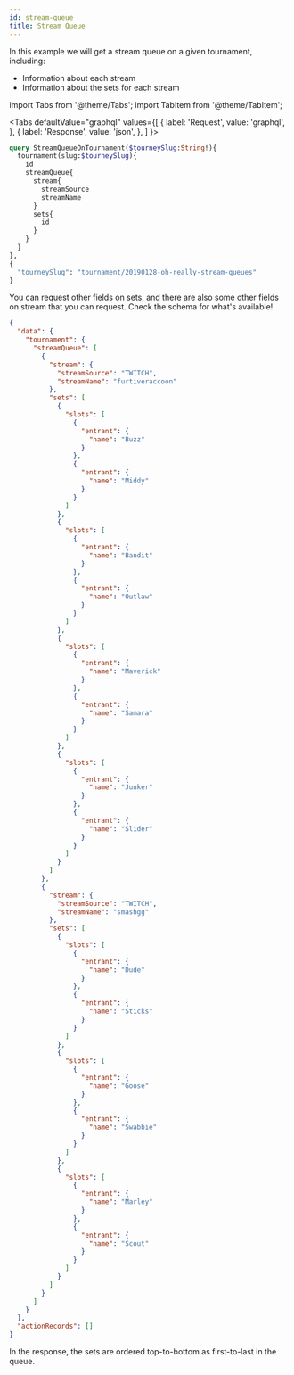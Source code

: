 ```yaml
---
id: stream-queue
title: Stream Queue
---
```


In this example we will get a stream queue on a given tournament, including:

- Information about each stream
- Information about the sets for each stream

import Tabs from '@theme/Tabs';
import TabItem from '@theme/TabItem';

<Tabs
defaultValue="graphql"
values={[
{ label: 'Request', value: 'graphql', },
{ label: 'Response', value: 'json', },
]
}>
<TabItem value="graphql">

```graphql
query StreamQueueOnTournament($tourneySlug:String!){
  tournament(slug:$tourneySlug){
    id
    streamQueue{
      stream{
        streamSource
        streamName
      }
      sets{
        id
      }
    }
  }
},
{
  "tourneySlug": "tournament/20190128-oh-really-stream-queues"
}
```

You can request other fields on sets, and there are also
some other fields on stream that you can request.
Check the schema for what's available!

</TabItem>

<TabItem value="json">

```json
{
  "data": {
    "tournament": {
      "streamQueue": [
        {
          "stream": {
            "streamSource": "TWITCH",
            "streamName": "furtiveraccoon"
          },
          "sets": [
            {
              "slots": [
                {
                  "entrant": {
                    "name": "Buzz"
                  }
                },
                {
                  "entrant": {
                    "name": "Middy"
                  }
                }
              ]
            },
            {
              "slots": [
                {
                  "entrant": {
                    "name": "Bandit"
                  }
                },
                {
                  "entrant": {
                    "name": "Outlaw"
                  }
                }
              ]
            },
            {
              "slots": [
                {
                  "entrant": {
                    "name": "Maverick"
                  }
                },
                {
                  "entrant": {
                    "name": "Samara"
                  }
                }
              ]
            },
            {
              "slots": [
                {
                  "entrant": {
                    "name": "Junker"
                  }
                },
                {
                  "entrant": {
                    "name": "Slider"
                  }
                }
              ]
            }
          ]
        },
        {
          "stream": {
            "streamSource": "TWITCH",
            "streamName": "smashgg"
          },
          "sets": [
            {
              "slots": [
                {
                  "entrant": {
                    "name": "Dude"
                  }
                },
                {
                  "entrant": {
                    "name": "Sticks"
                  }
                }
              ]
            },
            {
              "slots": [
                {
                  "entrant": {
                    "name": "Goose"
                  }
                },
                {
                  "entrant": {
                    "name": "Swabbie"
                  }
                }
              ]
            },
            {
              "slots": [
                {
                  "entrant": {
                    "name": "Marley"
                  }
                },
                {
                  "entrant": {
                    "name": "Scout"
                  }
                }
              ]
            }
          ]
        }
      ]
    }
  },
  "actionRecords": []
}
```

In the response, the sets are ordered top-to-bottom as first-to-last in the queue.

</TabItem>
</Tabs>
